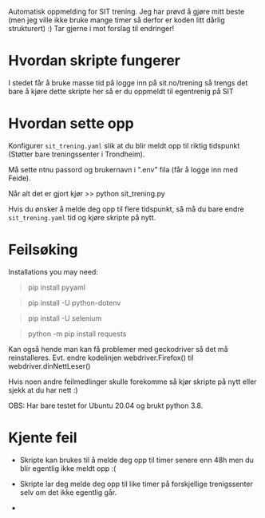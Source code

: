 Automatisk oppmelding for SIT trening. Jeg har prøvd å gjøre mitt beste (men jeg ville ikke bruke mange timer så derfor er koden litt dårlig strukturert) :) Tar gjerne i mot forslag til endringer! 

# Hvordan skripte fungerer #

I stedet får å bruke masse tid på logge inn på sit.no/trening så trengs det bare å kjøre dette skripte her så er du oppmeldt til egentrenig på SIT 

# Hvordan sette opp #

Konfigurer `sit_trening.yaml` slik at du blir meldt opp til riktig tidspunkt (Støtter bare treningssenter i Trondheim).

Må sette ntnu passord og brukernavn i ".env" fila (får å logge inn med Feide).

Når alt det er gjort kjør >> python sit_trening.py

Hvis du ønsker å melde deg opp til flere tidspunkt, så må du bare endre `sit_trening.yaml` tid og kjøre skripte på nytt. 

# Feilsøking #

Installations you may need:

> pip install pyyaml

> pip install -U python-dotenv

> pip install -U selenium

> python -m pip install requests

Kan også hende man kan få problemer med geckodriver så det må reinstalleres. Evt. endre kodelinjen
webdriver.Firefox() til webdriver.dinNettLeser()

Hvis noen andre feilmedlinger skulle forekomme så kjør skripte på nytt eller sjekk at du har nett :) 

OBS: Har bare testet for Ubuntu 20.04 og brukt python 3.8.

# Kjente feil #

- Skripte kan brukes til å melde deg opp til timer senere enn 48h men du blir egentlig ikke meldt opp :(

- Skripte lar deg melde deg opp til like timer på forskjellige trenigssenter selv om det ikke egentlig går.

- 
